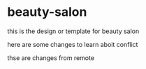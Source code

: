 # beauty-salon
this is the design or template for beauty salon 

here are some changes to learn aboit conflict

thse are changes from remote

